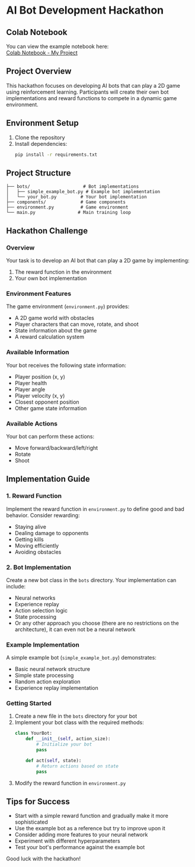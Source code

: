 # AI Bot Development Hackathon

## Colab Notebook
You can view the example notebook here:  
[Colab Notebook - My Project](https://colab.research.google.com/drive/1HWwft1d0rQaX3zbsRZlCyHAYo5P4Naid)

## Project Overview
This hackathon focuses on developing AI bots that can play a 2D game using reinforcement learning. Participants will create their own bot implementations and reward functions to compete in a dynamic game environment.

## Environment Setup
1. Clone the repository
2. Install dependencies:
   ```bash
   pip install -r requirements.txt
   ```

## Project Structure
```
├── bots/                    # Bot implementations
│   ├── simple_example_bot.py # Example bot implementation
│   └── your_bot.py         # Your bot implementation
├── components/             # Game components
├── environment.py          # Game environment
└── main.py                # Main training loop
```

## Hackathon Challenge

### Overview
Your task is to develop an AI bot that can play a 2D game by implementing:
1. The reward function in the environment
2. Your own bot implementation

### Environment Features
The game environment (`environment.py`) provides:
- A 2D game world with obstacles
- Player characters that can move, rotate, and shoot
- State information about the game
- A reward calculation system

### Available Information
Your bot receives the following state information:
- Player position (x, y)
- Player health
- Player angle
- Player velocity (x, y)
- Closest opponent position
- Other game state information

### Available Actions
Your bot can perform these actions:
- Move forward/backward/left/right
- Rotate
- Shoot

## Implementation Guide

### 1. Reward Function
Implement the reward function in `environment.py` to define good and bad behavior. Consider rewarding:
- Staying alive
- Dealing damage to opponents
- Getting kills
- Moving efficiently
- Avoiding obstacles

### 2. Bot Implementation
Create a new bot class in the `bots` directory. Your implementation can include:
- Neural networks
- Experience replay
- Action selection logic
- State processing
- Or any other approach you choose (there are no restrictions on the architecture), it can even not be a neural network

### Example Implementation
A simple example bot (`simple_example_bot.py`) demonstrates:
- Basic neural network structure
- Simple state processing
- Random action exploration
- Experience replay implementation

### Getting Started
1. Create a new file in the `bots` directory for your bot
2. Implement your bot class with the required methods:
   ```python
   class YourBot:
       def __init__(self, action_size):
           # Initialize your bot
           pass

       def act(self, state):
           # Return actions based on state
           pass
   ```
3. Modify the reward function in `environment.py`

## Tips for Success
- Start with a simple reward function and gradually make it more sophisticated
- Use the example bot as a reference but try to improve upon it
- Consider adding more features to your neural network
- Experiment with different hyperparameters
- Test your bot's performance against the example bot

Good luck with the hackathon!

